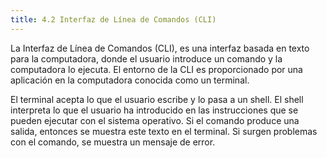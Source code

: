 ```yaml
---
title: 4.2 Interfaz de Línea de Comandos (CLI)
---
```


La Interfaz de Línea de Comandos (CLI), es una interfaz basada en texto para la computadora, donde el usuario introduce un comando y la computadora lo ejecuta. El entorno de la CLI es proporcionado por una aplicación en la computadora conocida como un terminal.

El terminal acepta lo que el usuario escribe y lo pasa a un shell. El shell interpreta lo que el usuario ha introducido en las instrucciones que se pueden ejecutar con el sistema operativo. Si el comando produce una salida, entonces se muestra este texto en el terminal. Si surgen problemas con el comando, se muestra un mensaje de error.
